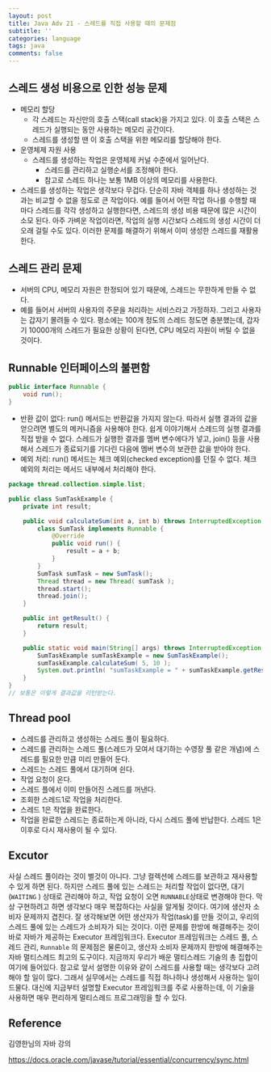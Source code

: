 ```yaml
---
layout: post
title: Java Adv 21 - 스레드를 직접 사용할 때의 문제점
subtitle: ''
categories: language
tags: java
comments: false
---
```


## 스레드 생성 비용으로 인한 성능 문제

- 메모리 할당
  - 각 스레드는 자신만의 호출 스택(call stack)을 가지고 있다. 이 호출 스택은 스레드가 실행되는 동안 사용하는 메모리 공간이다.
  - 스레드를 생성할 땐 이 호출 스택을 위한 메모리를 할당해야 한다.
- 운영체제 자원 사용
  - 스레드를 생성하는 작업은 운영체제 커널 수준에서 일어난다.
    - 스레드를 관리하고 실행순서를 조정해야 한다.
    - 참고로 스레드 하나는 보통 1MB 이상의 메모리를 사용한다.
- 스레드를 생성하는 작업은 생각보다 무겁다. 단순히 자바 객체를 하나 생성하는 것과는 비교할 수 없을 정도로 큰 작업이다. 예를 들어서 어떤 작업 하나를 수행할 때 마다 스레드를 각각 생성하고 실행한다면, 스레드의 생성 비용 때문에 많은 시간이 소모 된다. 아주 가벼운 작업이라면, 작업의 실행 시간보다 스레드의 생성 시간이 더 오래 걸릴 수도 있다. 이러한 문제를 해결하기 위해서 이미 생성한 스레드를 재활용한다.

## 스레드 관리 문제

- 서버의 CPU, 메모리 자원은 한정되어 있기 때문에, 스레드는 무한하게 만들 수 없다.
- 예를 들어서 서버의 사용자의 주문을 처리하는 서비스라고 가정하자. 그리고 사용자는 갑자기 몰려들 수 있다. 평소에는 100개 정도의 스레드 정도면 충분했는데, 갑자기 10000개의 스레드가 필요한 상황이 된다면, CPU 메모리 자원이 버틸 수 없을 것이다.

## Runnable 인터페이스의 불편함

```java
public interface Runnable {
	void run();
}
```

- 반환 값이 없다: run() 메서드는 반환값을 가지지 않는다. 따라서 실행 결과의 값을 얻으려면 별도의 메커니즘을 사용해야 한다. 쉽게 이야기해서 스레드의 실행 결과를 직접 받을 수 없다. 스레드가 실행한 결과를 멤버 변수에다가 넣고, join() 등을 사용해서 스레드가 종료되기를 기다린 다음에 멤버 변수의 보관한 값을 받아야 한다.
- 예외 처리: run() 메서드는 체크 예외(checked exception)를 던질 수 없다. 체크 예외의 처리는 메서드 내부에서 처리해야 한다.

```java
package thread.collection.simple.list;

public class SumTaskExample {
    private int result;

    public void calculateSum(int a, int b) throws InterruptedException {
        class SumTask implements Runnable {
            @Override
            public void run() {
                result = a + b;
            }
        }
        SumTask sumTask = new SumTask();
        Thread thread = new Thread( sumTask );
        thread.start();
        thread.join();
    }

    public int getResult() {
        return result;
    }

    public static void main(String[] args) throws InterruptedException {
        SumTaskExample sumTaskExample = new SumTaskExample();
        sumTaskExample.calculateSum( 5, 10 );
        System.out.println( "sumTaskExample = " + sumTaskExample.getResult() );
    }
}
// 보통은 이렇게 결과값을 리턴받는다.
```


## Thread pool

- 스레드를 관리하고 생성하는 스레드 풀이 필요하다.
- 스레드를 관리하는 스레드 풀(스레드가 모여서 대기하는 수영장 풀 같은 개념)에 스레드를 필요한 만큼 미리 만들어 둔다.
- 스레드는 스레드 풀에서 대기하며 쉰다.
- 작업 요청이 온다.
- 스레드 플에서 이미 만들어진 스레드를 꺼낸다.
- 조회한 스레드1로 작업을 처리한다.
- 스레드 1은 작업을 완료한다.
- 작업을 완료한 스레드는 종료하는게 아니라, 다시 스레드 풀에 반납한다. 스레드 1은 이후로 다시 재사용이 될 수 있다.

## Excutor

사실 스레드 풀이라는 것이 별것이 아니다. 그냥 컬렉션에 스레드를 보관하고 재사용할 수 있게 하면 된다. 하지만 스레드 풀에 있는 스레드는 처리할 작업이 없다면, 대기(`WAITING` ) 상태로 관리해야 하고, 작업 요청이 오면 `RUNNABLE`상태로 변경해야 한다. 막상 구현하려고 하면 생각보다 매우 복잡하다는 사실을 알게될 것이다. 여기에 생산자 소비자 문제까지 겹친다. 잘 생각해보면 어떤 생산자가 작업(task)를 만들 것이고, 우리의 스레드 풀에 있는 스레드가 소비자가 되는 것이다.
이런 문제를 한방에 해결해주는 것이 바로 자바가 제공하는 Executor 프레임워크다.
Executor 프레임워크는 스레드 풀, 스레드 관리, `Runnable` 의 문제점은 물론이고, 생산자 소비자 문제까지 한방에 해결해주는 자바 멀티스레드 최고의 도구이다. 지금까지 우리가 배운 멀티스레드 기술의 총 집합이 여기에 들어있다.
참고로 앞서 설명한 이유와 같이 스레드를 사용할 때는 생각보다 고려해야 할 일이 많다. 그래서 실무에서는 스레드를 직접 하나하나 생성해서 사용하는 일이 드물다. 대신에 지금부터 설명할 Executor 프레임워크를 주로 사용하는데, 이 기술을 사용하면 매우 편리하게 멀티스레드 프로그래밍을 할 수 있다.

## Reference

김영한님의 자바 강의

<https://docs.oracle.com/javase/tutorial/essential/concurrency/sync.html>


